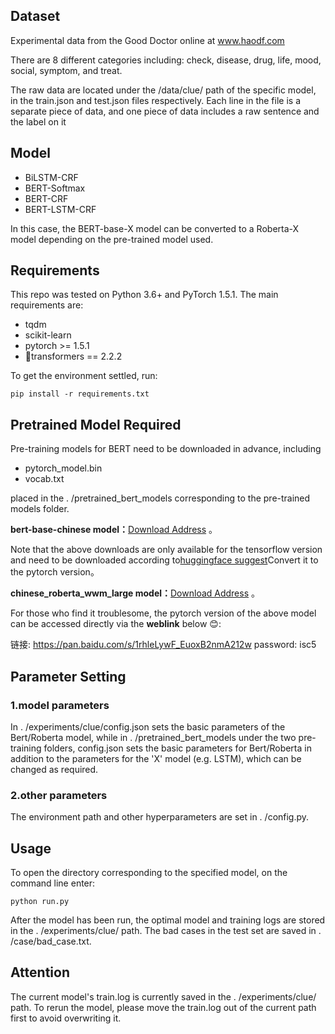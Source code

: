 ## Dataset
Experimental data from the Good Doctor online at www.haodf.com

There are 8 different categories including: check, disease, drug, life, mood, social, symptom, and treat.

The raw data are located under the /data/clue/ path of the specific model, in the train.json and test.json files respectively. Each line in the file is a separate piece of data, and one piece of data includes a raw sentence and the label on it
## Model

- BiLSTM-CRF
- BERT-Softmax
- BERT-CRF
- BERT-LSTM-CRF

In this case, the BERT-base-X model can be converted to a Roberta-X model depending on the pre-trained model used.

## Requirements

This repo was tested on Python 3.6+ and PyTorch 1.5.1. The main requirements are:

- tqdm
- scikit-learn
- pytorch >= 1.5.1
- 🤗transformers == 2.2.2

To get the environment settled, run:

```
pip install -r requirements.txt
```

## Pretrained Model Required

Pre-training models for BERT need to be downloaded in advance, including

- pytorch_model.bin
- vocab.txt

placed in the . /pretrained_bert_models corresponding to the pre-trained models folder.

**bert-base-chinese model：**[Download Address](https://storage.googleapis.com/bert_models/2018_11_03/chinese_L-12_H-768_A-12.zip) 。

Note that the above downloads are only available for the tensorflow version and need to be downloaded according to[huggingface suggest](https://huggingface.co/transformers/converting_tensorflow_models.html)Convert it to the pytorch version。

**chinese_roberta_wwm_large model：**[Download Address](https://github.com/ymcui/Chinese-BERT-wwm#%E4%BD%BF%E7%94%A8%E5%BB%BA%E8%AE%AE) 。

For those who find it troublesome, the pytorch version of the above model can be accessed directly via the **weblink** below 😊:

链接: https://pan.baidu.com/s/1rhleLywF_EuoxB2nmA212w  password: isc5



## Parameter Setting

### 1.model parameters

In . /experiments/clue/config.json sets the basic parameters of the Bert/Roberta model, while in . /pretrained_bert_models under the two pre-training folders, config.json sets the basic parameters for Bert/Roberta in addition to the parameters for the 'X' model (e.g. LSTM), which can be changed as required.
### 2.other parameters

The environment path and other hyperparameters are set in . /config.py.
## Usage

To open the directory corresponding to the specified model, on the command line enter:

```
python run.py
```

After the model has been run, the optimal model and training logs are stored in the . /experiments/clue/ path. The bad cases in the test set are saved in . /case/bad_case.txt.
## Attention

The current model's train.log is currently saved in the . /experiments/clue/ path. To rerun the model, please move the train.log out of the current path first to avoid overwriting it.
